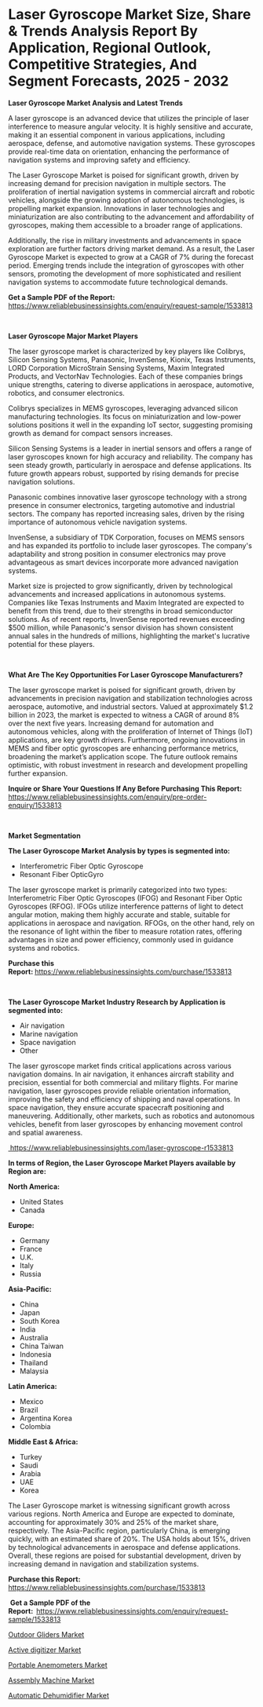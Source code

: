 <p><h1>Laser Gyroscope Market Size, Share & Trends Analysis Report By Application, Regional Outlook, Competitive Strategies, And Segment Forecasts, 2025 - 2032</h1></p><p><strong>Laser Gyroscope Market Analysis and Latest Trends</strong></p>
<p><p>A laser gyroscope is an advanced device that utilizes the principle of laser interference to measure angular velocity. It is highly sensitive and accurate, making it an essential component in various applications, including aerospace, defense, and automotive navigation systems. These gyroscopes provide real-time data on orientation, enhancing the performance of navigation systems and improving safety and efficiency.</p><p>The Laser Gyroscope Market is poised for significant growth, driven by increasing demand for precision navigation in multiple sectors. The proliferation of inertial navigation systems in commercial aircraft and robotic vehicles, alongside the growing adoption of autonomous technologies, is propelling market expansion. Innovations in laser technologies and miniaturization are also contributing to the advancement and affordability of gyroscopes, making them accessible to a broader range of applications.</p><p>Additionally, the rise in military investments and advancements in space exploration are further factors driving market demand. As a result, the Laser Gyroscope Market is expected to grow at a CAGR of 7% during the forecast period. Emerging trends include the integration of gyroscopes with other sensors, promoting the development of more sophisticated and resilient navigation systems to accommodate future technological demands.</p></p>
<p><strong>Get a Sample PDF of the Report:&nbsp;</strong> <a href="https://www.reliablebusinessinsights.com/enquiry/request-sample/1533813?utm_campaign=75&utm_medium=2&utm_source=Github&utm_content=ia&utm_term=17022025&utm_id=laser-gyroscope">https://www.reliablebusinessinsights.com/enquiry/request-sample/1533813</a></p>
<p>&nbsp;</p>
<p><strong>Laser Gyroscope Major Market Players</strong></p>
<p><p>The laser gyroscope market is characterized by key players like Colibrys, Silicon Sensing Systems, Panasonic, InvenSense, Kionix, Texas Instruments, LORD Corporation MicroStrain Sensing Systems, Maxim Integrated Products, and VectorNav Technologies. Each of these companies brings unique strengths, catering to diverse applications in aerospace, automotive, robotics, and consumer electronics.</p><p>Colibrys specializes in MEMS gyroscopes, leveraging advanced silicon manufacturing technologies. Its focus on miniaturization and low-power solutions positions it well in the expanding IoT sector, suggesting promising growth as demand for compact sensors increases.</p><p>Silicon Sensing Systems is a leader in inertial sensors and offers a range of laser gyroscopes known for high accuracy and reliability. The company has seen steady growth, particularly in aerospace and defense applications. Its future growth appears robust, supported by rising demands for precise navigation solutions.</p><p>Panasonic combines innovative laser gyroscope technology with a strong presence in consumer electronics, targeting automotive and industrial sectors. The company has reported increasing sales, driven by the rising importance of autonomous vehicle navigation systems.</p><p>InvenSense, a subsidiary of TDK Corporation, focuses on MEMS sensors and has expanded its portfolio to include laser gyroscopes. The company's adaptability and strong position in consumer electronics may prove advantageous as smart devices incorporate more advanced navigation systems.</p><p>Market size is projected to grow significantly, driven by technological advancements and increased applications in autonomous systems. Companies like Texas Instruments and Maxim Integrated are expected to benefit from this trend, due to their strengths in broad semiconductor solutions. As of recent reports, InvenSense reported revenues exceeding $500 million, while Panasonic's sensor division has shown consistent annual sales in the hundreds of millions, highlighting the market's lucrative potential for these players.</p></p>
<p>&nbsp;</p>
<p><strong>What Are The Key Opportunities For Laser Gyroscope Manufacturers?</strong></p>
<p><p>The laser gyroscope market is poised for significant growth, driven by advancements in precision navigation and stabilization technologies across aerospace, automotive, and industrial sectors. Valued at approximately $1.2 billion in 2023, the market is expected to witness a CAGR of around 8% over the next five years. Increasing demand for automation and autonomous vehicles, along with the proliferation of Internet of Things (IoT) applications, are key growth drivers. Furthermore, ongoing innovations in MEMS and fiber optic gyroscopes are enhancing performance metrics, broadening the market’s application scope. The future outlook remains optimistic, with robust investment in research and development propelling further expansion.</p></p>
<p><strong>Inquire or Share Your Questions If Any Before Purchasing This Report:</strong> <a href="https://www.reliablebusinessinsights.com/enquiry/pre-order-enquiry/1533813?utm_campaign=75&utm_medium=2&utm_source=Github&utm_content=ia&utm_term=17022025&utm_id=laser-gyroscope">https://www.reliablebusinessinsights.com/enquiry/pre-order-enquiry/1533813</a></p>
<p>&nbsp;</p>
<p><strong>Market Segmentation</strong></p>
<p><strong>The Laser Gyroscope Market Analysis by types is segmented into:</strong></p>
<p><ul><li>Interferometric Fiber Optic Gyroscope</li><li>Resonant Fiber OpticGyro</li></ul></p>
<p><p>The laser gyroscope market is primarily categorized into two types: Interferometric Fiber Optic Gyroscopes (IFOG) and Resonant Fiber Optic Gyroscopes (RFOG). IFOGs utilize interference patterns of light to detect angular motion, making them highly accurate and stable, suitable for applications in aerospace and navigation. RFOGs, on the other hand, rely on the resonance of light within the fiber to measure rotation rates, offering advantages in size and power efficiency, commonly used in guidance systems and robotics.</p></p>
<p><strong>Purchase this Report:&nbsp;</strong><a href="https://www.reliablebusinessinsights.com/purchase/1533813?utm_campaign=75&utm_medium=2&utm_source=Github&utm_content=ia&utm_term=17022025&utm_id=laser-gyroscope">https://www.reliablebusinessinsights.com/purchase/1533813</a></p>
<p>&nbsp;</p>
<p><strong>The Laser Gyroscope Market Industry Research by Application is segmented into:</strong></p>
<p><ul><li>Air navigation</li><li>Marine navigation</li><li>Space navigation</li><li>Other</li></ul></p>
<p><p>The laser gyroscope market finds critical applications across various navigation domains. In air navigation, it enhances aircraft stability and precision, essential for both commercial and military flights. For marine navigation, laser gyroscopes provide reliable orientation information, improving the safety and efficiency of shipping and naval operations. In space navigation, they ensure accurate spacecraft positioning and maneuvering. Additionally, other markets, such as robotics and autonomous vehicles, benefit from laser gyroscopes by enhancing movement control and spatial awareness.</p></p>
<p><a href="https://www.reliablebusinessinsights.com/laser-gyroscope-r1533813?utm_campaign=75&utm_medium=2&utm_source=Github&utm_content=ia&utm_term=17022025&utm_id=laser-gyroscope">&nbsp;https://www.reliablebusinessinsights.com/laser-gyroscope-r1533813</a></p>
<p><strong>In terms of Region, the Laser Gyroscope Market Players available by Region are:</strong></p>
<p>
    <p> <strong> North America: </strong>
        <ul>
            <li>United States</li>
            <li>Canada</li>
        </ul>
        </p> 
    <p> <strong> Europe: </strong>
        <ul>
            <li>Germany</li>
            <li>France</li>
            <li>U.K.</li>
            <li>Italy</li>
            <li>Russia</li>
        </ul>
        </p> 
    <p> <strong> Asia-Pacific: </strong>
        <ul>
            <li>China</li>
            <li>Japan</li>
            <li>South Korea</li>
            <li>India</li>
            <li>Australia</li>
            <li>China Taiwan</li>
            <li>Indonesia</li>
            <li>Thailand</li>
            <li>Malaysia</li>
        </ul>
        </p> 
    <p> <strong> Latin America: </strong>
        <ul>
            <li>Mexico</li>
            <li>Brazil</li>
            <li>Argentina Korea</li>
            <li>Colombia</li>
        </ul>
        </p> 
    <p> <strong> Middle East & Africa: </strong>
        <ul>
            <li>Turkey</li>
            <li>Saudi</li>
            <li>Arabia</li>
            <li>UAE</li>
            <li>Korea</li>
        </ul>
    </p>
    </p>
<p><p>The Laser Gyroscope market is witnessing significant growth across various regions. North America and Europe are expected to dominate, accounting for approximately 30% and 25% of the market share, respectively. The Asia-Pacific region, particularly China, is emerging quickly, with an estimated share of 20%. The USA holds about 15%, driven by technological advancements in aerospace and defense applications. Overall, these regions are poised for substantial development, driven by increasing demand in navigation and stabilization systems.</p></p>
<p><strong>Purchase this Report: </strong><a href="https://www.reliablebusinessinsights.com/purchase/1533813?utm_campaign=75&utm_medium=2&utm_source=Github&utm_content=ia&utm_term=17022025&utm_id=laser-gyroscope">https://www.reliablebusinessinsights.com/purchase/1533813</a></p>
<p>&nbsp;<strong>Get a Sample PDF of the Report:&nbsp;&nbsp;</strong><a href="https://www.reliablebusinessinsights.com/enquiry/request-sample/1533813?utm_campaign=75&utm_medium=2&utm_source=Github&utm_content=ia&utm_term=17022025&utm_id=laser-gyroscope">https://www.reliablebusinessinsights.com/enquiry/request-sample/1533813</a></p>
<p><strong></strong></p>
<p><p><a href="https://github.com/toqiourir/Market-Research-Report-List-1/blob/main/outdoor-gliders-market.md?utm_campaign=75&utm_medium=2&utm_source=Github&utm_content=ia&utm_term=17022025&utm_id=laser-gyroscope">Outdoor Gliders Market</a></p><p><a href="https://github.com/supicweg/Market-Research-Report-List-1/blob/main/active-digitizer-market.md?utm_campaign=75&utm_medium=2&utm_source=Github&utm_content=ia&utm_term=17022025&utm_id=laser-gyroscope">Active digitizer Market</a></p><p><a href="https://github.com/salodipura00/Market-Research-Report-List-1/blob/main/portable-anemometers-market.md?utm_campaign=75&utm_medium=2&utm_source=Github&utm_content=ia&utm_term=17022025&utm_id=laser-gyroscope">Portable Anemometers Market</a></p><p><a href="https://github.com/shopovdjondo/Market-Research-Report-List-1/blob/main/assembly-machine-market.md?utm_campaign=75&utm_medium=2&utm_source=Github&utm_content=ia&utm_term=17022025&utm_id=laser-gyroscope">Assembly Machine Market</a></p><p><a href="https://github.com/saeiddaemo/Market-Research-Report-List-1/blob/main/automatic-dehumidifier-market.md?utm_campaign=75&utm_medium=2&utm_source=Github&utm_content=ia&utm_term=17022025&utm_id=laser-gyroscope">Automatic Dehumidifier Market</a></p></p>